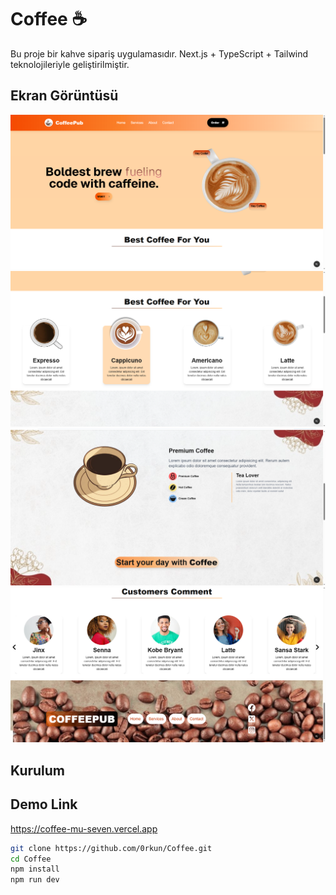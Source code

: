 # Coffee ☕️

Bu proje bir kahve sipariş uygulamasıdır. Next.js + TypeScript + Tailwind teknolojileriyle geliştirilmiştir.

## Ekran Görüntüsü

![Ekran Görüntüsü](public/screenshots1.png)
![Ekran Görüntüsü](public/screenshots2.png)
![Ekran Görüntüsü](public/screenshots4.png)
![Ekran Görüntüsü](public/screenshots5.png)

## Kurulum

## Demo Link
https://coffee-mu-seven.vercel.app


```bash
git clone https://github.com/0rkun/Coffee.git
cd Coffee
npm install
npm run dev
```
